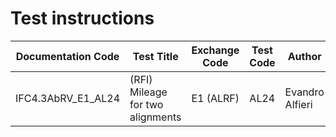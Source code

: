 # Test instructions

| Documentation Code   | Test Title                        | Exchange Code | Test Code | Author          | Data Owner | Version | Date       |
|----------------------|-----------------------------------|---------------|-----------| ----------------|------------|---------|------------|
| IFC4.3AbRV_E1_AL24   | (RFI) Mileage for two alignments  | E1 (ALRF)     | AL24      | Evandro Alfieri | RFI        | 1.0     | DD.MM.YYYY |
